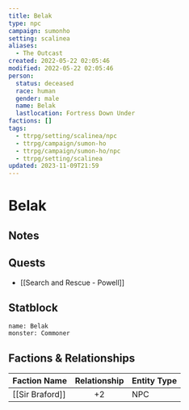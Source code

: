 ```yaml
---
title: Belak
type: npc
campaign: sumonho
setting: scalinea
aliases:
  - The Outcast
created: 2022-05-22 02:05:46
modified: 2022-05-22 02:05:46
person:
  status: deceased
  race: human
  gender: male
  name: Belak
  lastlocation: Fortress Down Under
factions: []
tags:
  - ttrpg/setting/scalinea/npc
  - ttrpg/campaign/sumon-ho
  - ttrpg/campaign/sumon-ho/npc
  - ttrpg/setting/scalinea
updated: 2023-11-09T21:59
---
```


# Belak

## Notes


## Quests

- [[Search and Rescue - Powell]]

## Statblock

```statblock
name: Belak
monster: Commoner
```


## Factions & Relationships
| Faction Name                                      | Relationship | Entity Type |
| ------------------------------------------------- |:------------:| ----------- |
| [[Sir Braford]] |      +2      |  NPC           | 
